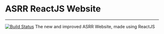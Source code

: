 # ASRR ReactJS Website
---
[![Build Status](https://travis-ci.com/ASRRtechnologies/ASRR-React.svg?branch=master)](https://travis-ci.com/ASRRtechnologies/ASRR-React)
The new and improved ASRR Website, made using ReactJS
